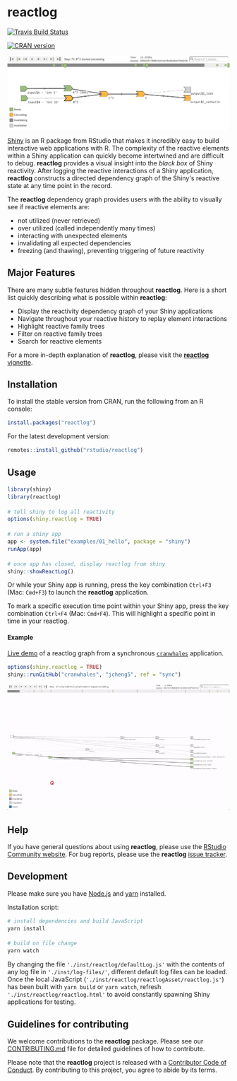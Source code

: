 # reactlog

[![Travis Build Status](https://travis-ci.org/rstudio/reactlog.svg?branch=master)](https://travis-ci.org/rstudio/reactlog)
<!-- [![Coverage status](https://codecov.io/gh/rstudio/reactlog/branch/master/graph/badge.svg)](https://codecov.io/github/rstudio/reactlog?branch=master) -->
[![CRAN version](http://www.r-pkg.org/badges/version/reactlog)](https://cran.r-project.org/package=reactlog)

![](man/figures/pythagoras.png)


[Shiny](http://shiny.rstudio.com/) is an R package from RStudio that makes it incredibly easy to build interactive web applications with R.  The complexity of the reactive elements within a Shiny application can quickly become intertwined and are difficult to debug.  **reactlog** provides a visual insight into the _black box_ of Shiny reactivity.  After logging the reactive interactions of a Shiny application, **reactlog** constructs a directed dependency graph of the Shiny's reactive state at any time point in the record.

The **reactlog** dependency graph provides users with the ability to visually see if reactive elements are:
* not utilized (never retrieved)
* over utilized (called independently many times)
* interacting with unexpected elements
* invalidating all expected dependencies
* freezing (and thawing), preventing triggering of future reactivity

<!-- For an introduction and examples, visit the [Shiny Dev Center](http://shiny.rstudio.com/). -->


## Major Features

There are many subtle features hidden throughout **reactlog**. Here is a short list quickly describing what is possible within **reactlog**:

* Display the reactivity dependency graph of your Shiny applications
* Navigate throughout your reactive history to replay element interactions
* Highlight reactive family trees
* Filter on reactive family trees
* Search for reactive elements

For a more in-depth explanation of **reactlog**, please visit the [**reactlog** vignette](https://rstudio.github.io/reactlog/articles/reactlog.html).

## Installation

To install the stable version from CRAN, run the following from an R console:

```r
install.packages("reactlog")
```

For the latest development version:

```r
remotes::install_github("rstudio/reactlog")
```

## Usage


```r
library(shiny)
library(reactlog)

# tell shiny to log all reactivity
options(shiny.reactlog = TRUE)

# run a shiny app
app <- system.file("examples/01_hello", package = "shiny")
runApp(app)

# once app has closed, display reactlog from shiny
shiny::showReactLog()
```

Or while your Shiny app is running, press the key combination `Ctrl+F3` (Mac: `Cmd+F3`) to launch the **reactlog** application.

To mark a specific execution time point within your Shiny app, press the key combination `Ctrl+F4` (Mac: `Cmd+F4`). This will highlight a specific point in time in your reactlog.


#### Example

[Live demo](https://rstudio.github.io/reactlog/demo/reactlog.html) of a reactlog graph from a synchronous [`cranwhales`](https://github.com/rstudio/cranwhales) application.

```r
options(shiny.reactlog = TRUE)
shiny::runGitHub("cranwhales", "jcheng5", ref = "sync")
```

[![](man/figures/cranwhales.gif)](https://rstudio.github.io/reactlog/demo/reactlog.html)


## Help

If you have general questions about using **reactlog**, please use the [RStudio Community website](https://community.rstudio.com/c/shiny). For bug reports, please use the **reactlog** [issue tracker](https://github.com/rstudio/reactlog/issues).


## Development

Please make sure you have [Node.js](https://nodejs.org/en/) and [yarn](https://yarnpkg.com/en/docs/install) installed.

Installation script:

```bash
# install dependencies and build JavaScript
yarn install

# build on file change
yarn watch
```

By changing the file `'./inst/reactlog/defaultLog.js'` with the contents of any log file in `'./inst/log-files/'`, different default log files can be loaded.  Once the local JavaScript (`'./inst/reactlog/reactlogAsset/reactlog.js'`) has been built with `yarn build` or `yarn watch`, refresh `'./inst/reactlog/reactlog.html'` to avoid constantly spawning Shiny applications for testing.


## Guidelines for contributing

We welcome contributions to the **reactlog** package. Please see our [CONTRIBUTING.md](.github/CONTRIBUTING.md) file for detailed guidelines of how to contribute.

Please note that the **reactlog** project is released with a [Contributor Code of Conduct](.github/CODE_OF_CONDUCT.md). By contributing to this project, you agree to abide by its terms.
